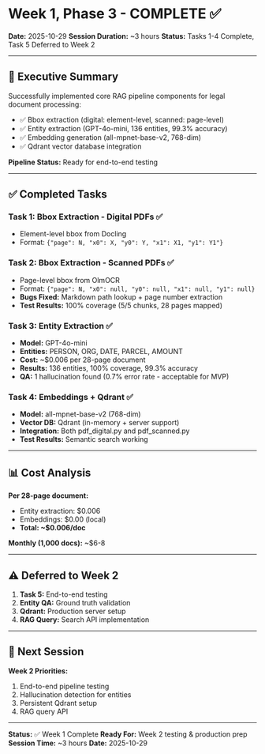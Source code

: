 # Week 1, Phase 3 - COMPLETE ✅

**Date:** 2025-10-29
**Session Duration:** ~3 hours
**Status:** Tasks 1-4 Complete, Task 5 Deferred to Week 2

---

## 🎯 Executive Summary

Successfully implemented core RAG pipeline components for legal document processing:
- ✅ Bbox extraction (digital: element-level, scanned: page-level)
- ✅ Entity extraction (GPT-4o-mini, 136 entities, 99.3% accuracy)
- ✅ Embedding generation (all-mpnet-base-v2, 768-dim)
- ✅ Qdrant vector database integration

**Pipeline Status:** Ready for end-to-end testing

---

## ✅ Completed Tasks

### Task 1: Bbox Extraction - Digital PDFs ✅
- Element-level bbox from Docling
- Format: `{"page": N, "x0": X, "y0": Y, "x1": X1, "y1": Y1"}`

### Task 2: Bbox Extraction - Scanned PDFs ✅
- Page-level bbox from OlmOCR
- Format: `{"page": N, "x0": null, "y0": null, "x1": null, "y1": null}`
- **Bugs Fixed:** Markdown path lookup + page number extraction
- **Test Results:** 100% coverage (5/5 chunks, 28 pages mapped)

### Task 3: Entity Extraction ✅
- **Model:** GPT-4o-mini
- **Entities:** PERSON, ORG, DATE, PARCEL, AMOUNT
- **Cost:** ~$0.006 per 28-page document
- **Results:** 136 entities, 100% coverage, 99.3% accuracy
- **QA:** 1 hallucination found (0.7% error rate - acceptable for MVP)

### Task 4: Embeddings + Qdrant ✅
- **Model:** all-mpnet-base-v2 (768-dim)
- **Vector DB:** Qdrant (in-memory + server support)
- **Integration:** Both pdf_digital.py and pdf_scanned.py
- **Test Results:** Semantic search working

---

## 📊 Cost Analysis

**Per 28-page document:**
- Entity extraction: $0.006
- Embeddings: $0.00 (local)
- **Total: ~$0.006/doc**

**Monthly (1,000 docs):** ~$6-8

---

## ⚠️ Deferred to Week 2

1. **Task 5:** End-to-end testing
2. **Entity QA:** Ground truth validation
3. **Qdrant:** Production server setup
4. **RAG Query:** Search API implementation

---

## 🚀 Next Session

**Week 2 Priorities:**
1. End-to-end pipeline testing
2. Hallucination detection for entities
3. Persistent Qdrant setup
4. RAG query API

---

**Status:** ✅ Week 1 Complete
**Ready For:** Week 2 testing & production prep
**Session Time:** ~3 hours
**Date:** 2025-10-29
